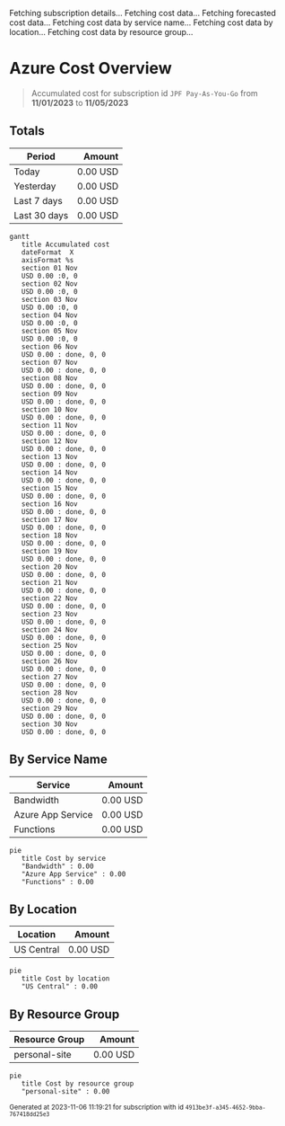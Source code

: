 Fetching subscription details...
Fetching cost data...
Fetching forecasted cost data...
Fetching cost data by service name...
Fetching cost data by location...
Fetching cost data by resource group...
# Azure Cost Overview

> Accumulated cost for subscription id `JPF Pay-As-You-Go` from **11/01/2023** to **11/05/2023**

## Totals

|Period|Amount|
|---|---:|
|Today|0.00 USD|
|Yesterday|0.00 USD|
|Last 7 days|0.00 USD|
|Last 30 days|0.00 USD|

```mermaid
gantt
   title Accumulated cost
   dateFormat  X
   axisFormat %s
   section 01 Nov
   USD 0.00 :0, 0
   section 02 Nov
   USD 0.00 :0, 0
   section 03 Nov
   USD 0.00 :0, 0
   section 04 Nov
   USD 0.00 :0, 0
   section 05 Nov
   USD 0.00 :0, 0
   section 06 Nov
   USD 0.00 : done, 0, 0
   section 07 Nov
   USD 0.00 : done, 0, 0
   section 08 Nov
   USD 0.00 : done, 0, 0
   section 09 Nov
   USD 0.00 : done, 0, 0
   section 10 Nov
   USD 0.00 : done, 0, 0
   section 11 Nov
   USD 0.00 : done, 0, 0
   section 12 Nov
   USD 0.00 : done, 0, 0
   section 13 Nov
   USD 0.00 : done, 0, 0
   section 14 Nov
   USD 0.00 : done, 0, 0
   section 15 Nov
   USD 0.00 : done, 0, 0
   section 16 Nov
   USD 0.00 : done, 0, 0
   section 17 Nov
   USD 0.00 : done, 0, 0
   section 18 Nov
   USD 0.00 : done, 0, 0
   section 19 Nov
   USD 0.00 : done, 0, 0
   section 20 Nov
   USD 0.00 : done, 0, 0
   section 21 Nov
   USD 0.00 : done, 0, 0
   section 22 Nov
   USD 0.00 : done, 0, 0
   section 23 Nov
   USD 0.00 : done, 0, 0
   section 24 Nov
   USD 0.00 : done, 0, 0
   section 25 Nov
   USD 0.00 : done, 0, 0
   section 26 Nov
   USD 0.00 : done, 0, 0
   section 27 Nov
   USD 0.00 : done, 0, 0
   section 28 Nov
   USD 0.00 : done, 0, 0
   section 29 Nov
   USD 0.00 : done, 0, 0
   section 30 Nov
   USD 0.00 : done, 0, 0
```

## By Service Name

|Service|Amount|
|---|---:|
|Bandwidth|0.00 USD|
|Azure App Service|0.00 USD|
|Functions|0.00 USD|

```mermaid
pie
   title Cost by service
   "Bandwidth" : 0.00
   "Azure App Service" : 0.00
   "Functions" : 0.00
```

## By Location

|Location|Amount|
|---|---:|
|US Central|0.00 USD|

```mermaid
pie
   title Cost by location
   "US Central" : 0.00
```

## By Resource Group

|Resource Group|Amount|
|---|---:|
|personal-site|0.00 USD|

```mermaid
pie
   title Cost by resource group
   "personal-site" : 0.00
```

<sup>Generated at 2023-11-06 11:19:21 for subscription with id `4913be3f-a345-4652-9bba-767418dd25e3`</sup>
